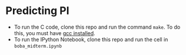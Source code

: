 # Predicting PI

- To run the C code, clone this repo and run the command `make`. To do this, you must have [gcc installed](https://gcc.gnu.org/install/).
- To run the IPython Notebook, clone this repo and run the cell in `boba_midterm.ipynb`
